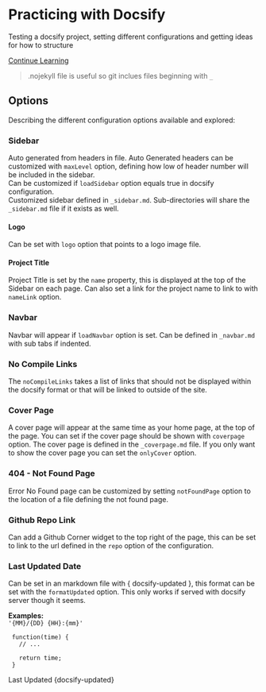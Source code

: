# Practicing with Docsify

Testing a docsify project, setting different configurations and getting ideas for how to structure

[Continue Learning](https://docsify.js.org/#/plugins)

> .nojekyll file is useful so git inclues files beginning with `_`  

## Options
Describing the different configuration options available and explored:

### Sidebar
 Auto generated from headers in file. Auto Generated headers can be customized with `maxLevel` option, defining how low of header number will be included in the sidebar.  
  Can be customized if `loadSidebar` option equals true in docsify configuration.  
  Customized sidebar defined in `_sidebar.md`. Sub-directories will share the `_sidebar.md` file if it exists as well.

#### Logo
  Can be set with `logo` option that points to a logo image file.

#### Project Title
  Project Title is set by the `name` property, this is displayed at the top of the Sidebar on each page. Can also set a link for the project name to link to with `nameLink` option.

### Navbar
  Navbar will appear if `loadNavbar` option is set. Can be defined in `_navbar.md` with sub tabs if indented.

### No Compile Links
  The `noCompileLinks` takes a list of links that should not be displayed within the docsify format or that will be linked to outside of the site.

### Cover Page
  A cover page will appear at the same time as your home page, at the top of the page. You can set if the cover page should be shown with `coverpage` option. The cover page is defined in the `_coverpage.md` file.
 If you only want to show the cover page you can set the `onlyCover` option.

### 404 - Not Found Page
  Error No Found page can be customized by setting `notFoundPage` option to the location of a file defining the not found page.

### Github Repo Link
  Can add a Github Corner widget to the top right of the page, this can be set to link to the url defined in the `repo` option of the configuration.

### Last Updated Date
  Can be set in an markdown file with \{ docsify-updated \}, this format can be set with the `formatUpdated` option. This only works if served with docsify server though it seems.

**Examples:**  
 ```'{MM}/{DD} {HH}:{mm}'```

 ```
  function(time) {
    // ...

    return time;
  }
 ```


Last Updated {docsify-updated}
